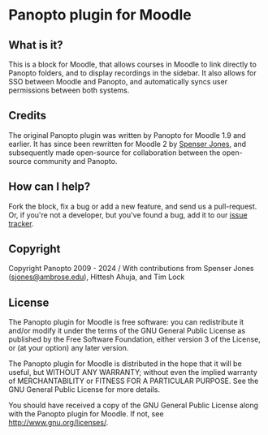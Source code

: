 # Panopto plugin for Moodle

## What is it?

This is a block for Moodle, that allows courses in Moodle to link directly to Panopto folders, and to display recordings in the sidebar. It also allows for SSO between Moodle and Panopto, and automatically syncs user permissions between both systems.

## Credits

The original Panopto plugin was written by Panopto for Moodle 1.9 and earlier. It has since been rewritten for Moodle 2 by [Spenser Jones](http://spenserjones.com), and subsequently made open-source for collaboration between the open-source community and Panopto.

## How can I help?

Fork the block, fix a bug or add a new feature, and send us a pull-request. Or, if you're not a developer, but you've found a bug, add it to our [issue tracker](https://github.com/Panopto/Moodle-2.0-Plugin-for-Panopto/issues).

## Copyright

Copyright Panopto 2009 - 2024 / With contributions from Spenser Jones (sjones@ambrose.edu), Hittesh Ahuja, and Tim Lock

## License

The Panopto plugin for Moodle is free software: you can redistribute it and/or modify
it under the terms of the GNU General Public License as published by
the Free Software Foundation, either version 3 of the License, or
(at your option) any later version.

The Panopto plugin for Moodle is distributed in the hope that it will be useful,
but WITHOUT ANY WARRANTY; without even the implied warranty of
MERCHANTABILITY or FITNESS FOR A PARTICULAR PURPOSE.  See the
GNU General Public License for more details.

You should have received a copy of the GNU General Public License
along with the Panopto plugin for Moodle.  If not, see <http://www.gnu.org/licenses/>.